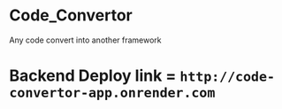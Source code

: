 # Code_Convertor
Any code convert into another framework

# Backend Deploy link = `http://code-convertor-app.onrender.com`

